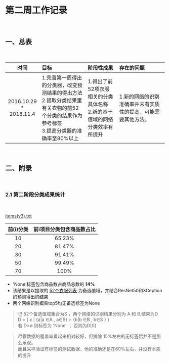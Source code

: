 # 第二周工作记录

<!-- Write By JChrysanthemum at 2018.11.13 -->


<br>

## 一、总表

<br>

|时间|目标|阶段性成果|存在的问题
|:---:|:---|:---|:---|
|2016.10.29<br>*<br>2018.11.4|1.完善第一周得出的分类器，改变预测结果的得出方法<br> 2.提取分类结果里有关衣物的前52个分类的结果作为参考标签<br> 3.提高分类器的准确率至80%以上|1.得出了前52项衣服相关的分类具体名称<br> 2.新的基于值域的网络分类效率有所提升|1.新的网络的识别准确率并未有实质性的提高，可能需要其他方法。|

<br>

## 二、附录

<br>

### 2.1 第二阶段分类成果统计
<br>

[items(v3).txt](https://github.com/lzutianchi/TBClothe/blob/master/Log/data/items(v3).txt)
<br>


|前(i)分类|前i项目分类包含商品数占比|
|:---:|:---:|
|10|65.23%|
|20|81.47%|
|30|91.41%|
|50|99.49%|
|70|100%|

* 'None'标签包含商品数占商品总数的 **14%**
* 该结果是以提取的
[52个衣服列表](https://github.com/lzutianchi/TBCloth/blob/master/src/classifier/tools/cates.txt)
为备选值域，并结合ResNet50和XCeption的预测得出的结果
* 两个网络识别概率top5均无备选标签为None
> 记 52个备选值域集合为S ，两个网络的识别结果分别为 A 和 B,结果为D<br>
> D = { x | {a|a ∈A , a∈S} ∩ {b|b ∈B , b∈S } }<br>
> 若 D=∅ 则标签为 'None' ； 否则为D[0]

> 尽管数据的覆盖率看起来相对较好，但排除 15%左右的无标签后并不是那么乐观。<br>
> 而且采样验证有标签的测试数据，他的准确还是在60%左右，并没有本质的提升
